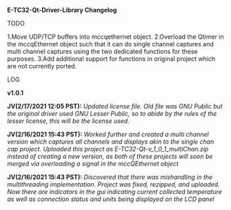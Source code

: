 **E-TC32-Qt-Driver-Library Changelog**

TODO

1.Move UDP/TCP buffers into mccqethernet object.
2.Overload the Qtimer in the mccqEthernet object such that it can do single channel captures and multi channel captures using the two dedicated functions for these purposes.
3.Add additional support for functions in original project which are not currently ported.

LOG

**v1.0.1**

**JV(2/17/2021 12:05 PST):** *Updated license file. Old file was GNU Public but the original driver used GNU Lesser Public, so to abide by the rules of the lesser license, this will be the license used.*

**JV(2/16/2021 15:43 PST):** *Worked further and created a multi channel version which captures all channels and displays akin to the single chan cap project. Uploaded this project as E-TC32-Qt-v_1_0_1_multiChan.zip instead of creating a new version, as both of these projects will soon be merged via overloading a signal in the mccQEthernet object*

**JV(2/16/2021 15:43 PST):** *Discovered that there was mishandling in the multithreading implementation. Project was fixed, rezipped, and uploaded. Now there are indicators in the gui indicating current collected temperature as well as connection status and units being displayed on the LCD panel*
